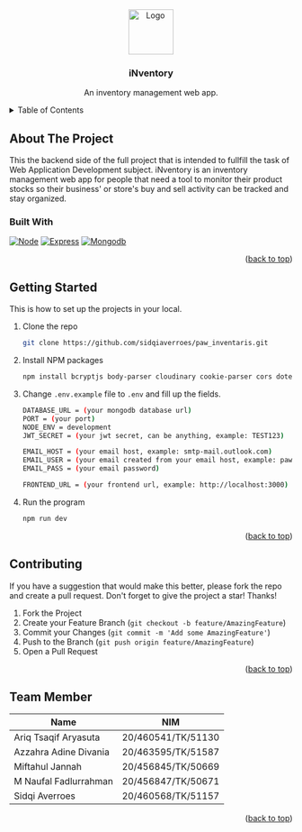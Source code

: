 <a name="readme-top"></a>
<br />

<div align="center">
   <img src="https://cdn-icons-png.flaticon.com/512/7656/7656411.png" alt="Logo" width="80" height="80">

  <h3 align="center">iNventory</h3>

  <p align="center">
    An inventory management web app.
    <br />
  </p>
</div>

<!-- TABLE OF CONTENTS -->
<details>
  <summary>Table of Contents</summary>
  <ol>
    <li>
      <a href="#about-the-project">About The Project</a>
      <ul>
        <li><a href="#built-with">Built With</a></li>
      </ul>
    </li>
    <li><a href="#getting-started">Getting Started</a></li>
    <li><a href="#contributing">Contributing</a></li>
    <li><a href="#team-member">Team Member</a></li>
  </ol>
</details>

## About The Project

This the backend side of the full project that is intended to fullfill the task of Web Application Development subject. iNventory is an inventory management web app for people that need a tool to monitor their product stocks so their business' or store's buy and sell activity can be tracked and stay organized.

### Built With

[![Node][node.js]][node-url]
[![Express][express.js]][express-url]
[![Mongodb][mongo.db]][mongo-url]

<p align="right">(<a href="#readme-top">back to top</a>)</p>

## Getting Started

This is how to set up the projects in your local.

1. Clone the repo
   ```sh
   git clone https://github.com/sidqiaverroes/paw_inventaris.git
   ```
2. Install NPM packages
   ```sh
   npm install bcryptjs body-parser cloudinary cookie-parser cors dotenv express express-async-handler jsonwebtoken mongoose multer nodemailer nodemon
   ```
3. Change `.env.example` file to `.env` and fill up the fields.

   ```sh
   DATABASE_URL = (your mongodb database url)
   PORT = (your port)
   NODE_ENV = development
   JWT_SECRET = (your jwt secret, can be anything, example: TEST123)

   EMAIL_HOST = (your email host, example: smtp-mail.outlook.com)
   EMAIL_USER = (your email created from your email host, example: paw10patrol@outlook.com)
   EMAIL_PASS = (your email password)

   FRONTEND_URL = (your frontend url, example: http://localhost:3000)
   ```

4. Run the program
   ```sh
   npm run dev
   ```
   <p align="right">(<a href="#readme-top">back to top</a>)</p>

<!-- CONTRIBUTING -->

## Contributing

If you have a suggestion that would make this better, please fork the repo and create a pull request.
Don't forget to give the project a star! Thanks!

1. Fork the Project
2. Create your Feature Branch (`git checkout -b feature/AmazingFeature`)
3. Commit your Changes (`git commit -m 'Add some AmazingFeature'`)
4. Push to the Branch (`git push origin feature/AmazingFeature`)
5. Open a Pull Request

<p align="right">(<a href="#readme-top">back to top</a>)</p>

## Team Member

| Name                  | NIM                |
| --------------------- | ------------------ |
| Ariq Tsaqif Aryasuta  | 20/460541/TK/51130 |
| Azzahra Adine Divania | 20/463595/TK/51587 |
| Miftahul Jannah       | 20/456845/TK/50669 |
| M Naufal Fadlurrahman | 20/456847/TK/50671 |
| Sidqi Averroes        | 20/460568/TK/51157 |

<p align="right">(<a href="#readme-top">back to top</a>)</p>

<!-- MARKDOWN LINKS & IMAGES -->
<!-- https://www.markdownguide.org/basic-syntax/#reference-style-links -->

[node.js]: https://img.shields.io/badge/Node.js-43853D?style=for-the-badge&logo=node.js&logoColor=white
[node-url]: https://nodejs.org/en/
[express.js]: https://img.shields.io/badge/Express.js-404D59?style=for-the-badge
[express-url]: https://expressjs.com/
[mongo.db]: https://img.shields.io/badge/MongoDB-4EA94B?style=for-the-badge&logo=mongodb&logoColor=white
[mongo-url]: https://www.mongodb.com/
